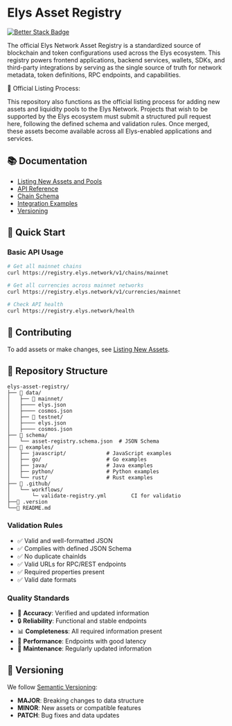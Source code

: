 # Elys Asset Registry

[![Better Stack Badge](https://uptime.betterstack.com/status-badges/v1/monitor/1z653.svg)](https://uptime.betterstack.com/?utm_source=status_badge)

The official Elys Network Asset Registry is a standardized source of blockchain and token configurations used across the Elys ecosystem. This registry powers frontend applications, backend services, wallets, SDKs, and third-party integrations by serving as the single source of truth for network metadata, token definitions, RPC endpoints, and capabilities.

📝 Official Listing Process:

This repository also functions as the official listing process for adding new assets and liquidity pools to the Elys Network. Projects that wish to be supported by the Elys ecosystem must submit a structured pull request here, following the defined schema and validation rules. Once merged, these assets become available across all Elys-enabled applications and services.

## 📚 Documentation

- [Listing New Assets and Pools](docs/listing-assets.md)
- [API Reference](docs/api.md)
- [Chain Schema](docs/SCHEMA.md)
- [Integration Examples](docs/integration.md)
- [Versioning](docs/versioning.md)

## 🚀 Quick Start

### Basic API Usage

```bash
# Get all mainnet chains
curl https://registry.elys.network/v1/chains/mainnet

# Get all currencies across mainnet networks
curl https://registry.elys.network/v1/currencies/mainnet

# Check API health
curl https://registry.elys.network/health
```

## 🤝 Contributing

To add assets or make changes, see [Listing New Assets](docs/listing-assets.md).

## 📁 Repository Structure

```
elys-asset-registry/
├── 📁 data/
│   ├── 📁 mainnet/
│   ├──── elys.json
│   ├──── cosmos.json
│   ├── 📁 testnet/
│   ├──── elys.json
│   ├──── cosmos.json
├── 📁 schema/
│   └── asset-registry.schema.json  # JSON Schema
├── 📁 examples/
│   ├── javascript/             # JavaScript examples
│   ├── go/                     # Go examples
│   ├── java/                   # Java examples
│   ├── python/                 # Python examples
│   └── rust/                   # Rust examples
├── 📁 .github/
│   └── workflows/
│       └─ validate-registry.yml        CI for validatio
├──📄 .version
└──📄 README.md
```

### Validation Rules

- ✅ Valid and well-formatted JSON
- ✅ Complies with defined JSON Schema
- ✅ No duplicate chainIds
- ✅ Valid URLs for RPC/REST endpoints
- ✅ Required properties present
- ✅ Valid date formats

### Quality Standards

- 🎯 **Accuracy**: Verified and updated information
- 🔒 **Reliability**: Functional and stable endpoints
- 📊 **Completeness**: All required information present
- 🚀 **Performance**: Endpoints with good latency
- 🔄 **Maintenance**: Regularly updated information

## 🔄 Versioning

We follow [Semantic Versioning](https://semver.org/):

- **MAJOR**: Breaking changes to data structure
- **MINOR**: New assets or compatible features
- **PATCH**: Bug fixes and data updates
